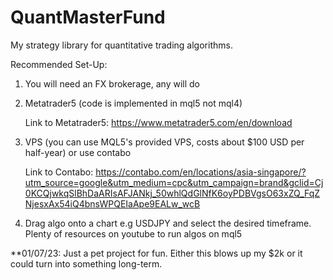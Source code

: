 # QuantMasterFund
 My strategy library for quantitative trading algorithms.
 
 Recommended Set-Up:
 1. You will need an FX brokerage, any will do
    
 3. Metatrader5 (code is implemented in mql5 not mql4)
    
    Link to Metatrader5: https://www.metatrader5.com/en/download
    
 5. VPS (you can use MQL5's provided VPS, costs about $100 USD per half-year) or use contabo

    Link to Contabo: https://contabo.com/en/locations/asia-singapore/?utm_source=google&utm_medium=cpc&utm_campaign=brand&gclid=Cj0KCQjwkqSlBhDaARIsAFJANkj_50whlQdGlNfK6oyPDBVgsO63xZQ_FqZNjesxAx54iQ4bnsWPQEIaApe9EALw_wcB
    
 7. Drag algo onto a chart e.g USDJPY and select the desired timeframe. Plenty of resources on youtube to run algos on mql5


 **01/07/23: Just a pet project for fun. Either this blows up my $2k or it could turn into something long-term. 
